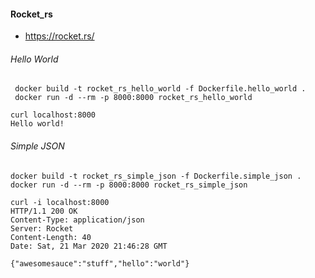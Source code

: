 #### Rocket_rs

 - https://rocket.rs/

###### Hello World

```
 docker build -t rocket_rs_hello_world -f Dockerfile.hello_world .
 docker run -d --rm -p 8000:8000 rocket_rs_hello_world
```

```
curl localhost:8000  
Hello world!
```

###### Simple JSON

```
docker build -t rocket_rs_simple_json -f Dockerfile.simple_json .
docker run -d --rm -p 8000:8000 rocket_rs_simple_json

```

```
curl -i localhost:8000
HTTP/1.1 200 OK
Content-Type: application/json
Server: Rocket
Content-Length: 40
Date: Sat, 21 Mar 2020 21:46:28 GMT

{"awesomesauce":"stuff","hello":"world"}
```
